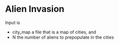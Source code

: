# Alien Invasion

Input is 
* city_map a file that is a map of cities, and
* N the number of aliens to prepopulate in the cities


